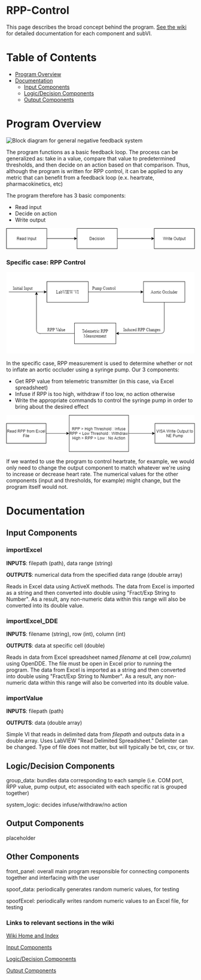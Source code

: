 # RPP-Control

This page describes the broad concept behind the program. [See the wiki](https://github.com/pl9ed/RPP-Control/wiki) for detailed documentation for each component and subVI.

# Table of Contents
* [Program Overview](#Program-Overview)
* [Documentation](#Documentation)
    * [Input Components](#Input-Components)
    * [Logic/Decision Components](#Logic/Decision-Components)
    * [Output Components](#Output-Components)

# Program Overview
![Block diagram for general negative feedback system](https://www.tutorialspoint.com/control_systems/images/positive_feedback.jpg)

The program functions as a basic feedback loop. The process can be generalized as: take in a value, compare that value to predetermined thresholds, and then decide on an action based on that comparison. Thus, although the program is written for RPP control, it can be applied to any metric that can benefit from a feedback loop (e.x. heartrate, pharmacokinetics, etc)

The program therefore has 3 basic components:
* Read input
* Decide on action
* Write output

![general components](https://github.com/pl9ed/RPP-Control/blob/master/generalcomponents.png?raw=true)

### Specific case: RPP Control
![Block diagram for specific RPP implementation](https://github.com/pl9ed/RPP-Control/blob/master/feedback_simple.png)

In the specific case, RPP measurement is used to determine whether or not to inflate an aortic occluder using a syringe pump.
Our 3 components:
* Get RPP value from telemetric transmitter (in this case, via Excel spreadsheet)
* Infuse if RPP is too high, withdraw if too low, no action otherwise
* Write the appropriate commands to control the syringe pump in order to bring about the desired effect

![specific components](https://github.com/pl9ed/RPP-Control/blob/master/rppcomponents.png?raw=true)

If we wanted to use the program to control heartrate, for example, we would only need to change the output component to match whatever we're using to increase or decrease heart rate. The numerical values for the other components (input and thresholds, for example) might change, but the program itself would not.

# Documentation

## Input Components
### importExcel
**INPUTS**: filepath (path), data range (string)

**OUTPUTS**: numerical data from the specified data range (double array)

Reads in Excel data using ActiveX methods. The data from Excel is imported as a string and then converted into double using "Fract/Exp String to Number". As a result, any non-numeric data within this range will also be converted into its double value.

### importExcel_DDE
**INPUTS**: filename (string), row (int), column (int)

**OUTPUTS**: data at specific cell (double)

Reads in data from Excel spreadsheet named *filename* at cell (*row*,*column*) using OpenDDE. The file must be open in Excel prior to running the program. The data from Excel is imported as a string and then converted into double using "Fract/Exp String to Number". As a result, any non-numeric data within this range will also be converted into its double value.

### importValue
**INPUTS**: filepath (path)

**OUTPUTS**: data (double array)

Simple VI that reads in delimited data from *filepath* and outputs data in a double array. Uses LabVIEW "Read Delimited Spreadsheet." Delimiter can be changed. Type of file does not matter, but will typically be txt, csv, or tsv.

## Logic/Decision Components
group_data: bundles data corresponding to each sample (i.e. COM port, RPP value, pump output, etc associated with each specific rat is grouped together) 

system_logic: decides infuse/withdraw/no action

## Output Components
placeholder

## Other Components
front_panel: overall main program responsible for connecting components together and interfacing with the user

spoof_data: periodically generates random numeric values, for testing

spoofExcel: periodically writes random numeric values to an Excel file, for testing

### Links to relevant sections in the wiki
[Wiki Home and Index](https://github.com/pl9ed/RPP-Control/wiki)

[Input Components](https://github.com/pl9ed/RPP-Control/wiki/1.-Input-Components)

[Logic/Decision Components](https://github.com/pl9ed/RPP-Control/wiki/2.-Logic-and-Decision-Components)

[Output Components](https://github.com/pl9ed/RPP-Control/wiki/3.-Output-Components)
